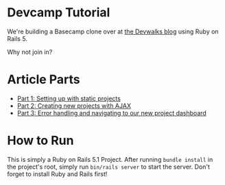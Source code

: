 # Devcamp Tutorial

We're building a Basecamp clone over at [the Devwalks blog](https://www.devwalks.com/ruby-on-rails-tutorial-lets-build-basecamp-2/) using Ruby on Rails 5.

Why not join in?

# Article Parts

* [Part 1: Setting up with static projects](https://www.devwalks.com/ruby-on-rails-tutorial-lets-build-basecamp-1/)
* [Part 2: Creating new projects with AJAX](https://www.devwalks.com/ruby-on-rails-tutorial-lets-build-basecamp-2/)
* [Part 3: Error handling and navigating to our new project dashboard](#)

# How to Run

This is simply a Ruby on Rails 5.1 Project. After running `bundle install` in the project's root, simply run `bin/rails server` to start the server. Don't forget to install Ruby and Rails first!
